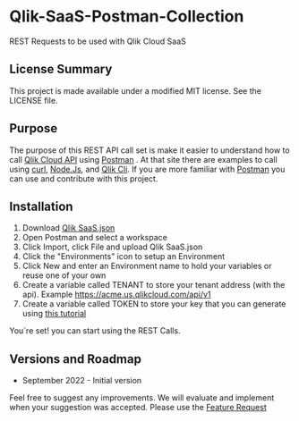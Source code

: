 # Qlik-SaaS-Postman-Collection

REST Requests to be used with Qlik Cloud SaaS

## License Summary

This project is made available under a modified MIT license. See the LICENSE file.

## Purpose

The purpose of this REST API call set is make it easier to understand how to call [Qlik Cloud API](https://qlik.dev/apis#manage) using [Postman](https://www.postman.com/) .
At that site there are examples to call using [curl](https://curl.se/), [Node.Js](https://nodejs.org/), and [Qlik Cli](https://qlik.dev/libraries-and-tools/qlik-cli). If you are more familiar with [Postman](https://www.postman.com/) you can use and contribute with this project.

## Installation

1. Download [Qlik SaaS.json](src/Qlik%20SaaS.json)
2. Open Postman and select a workspace
3. Click Import, click File and upload Qlik SaaS.json
4. Click the "Environments" icon to setup an Environment
5. Click New and enter an Environment name to hold your variables or reuse one of your own
6. Create a variable called TENANT to store your tenant address (with the api). Example https://acme.us.qlikcloud.com/api/v1
7. Create a variable called TOKEN to store your key that you can generate using [this tutorial](https://qlik.dev/tutorials/generate-your-first-api-key) 

You´re set! you can start using the REST Calls.

## Versions and Roadmap

* September 2022 - Initial version

Feel free to suggest any improvements. We will evaluate and implement when your suggestion was accepted. Please use the [Feature Request](hhttps://github.com/Qlik-PE/Qlik-SaaS-Postman-Collection/issues/new?assignees=&labels=&template=feature_request.md&title=)